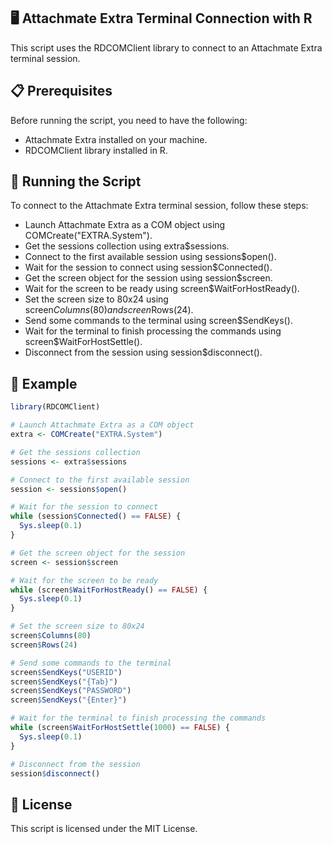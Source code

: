 ## 🖥️ Attachmate Extra Terminal Connection with R
This script uses the RDCOMClient library to connect to an Attachmate Extra terminal session.

## 📋 Prerequisites
Before running the script, you need to have the following:

* Attachmate Extra installed on your machine.
* RDCOMClient library installed in R.

## 🚀 Running the Script
To connect to the Attachmate Extra terminal session, follow these steps:

* Launch Attachmate Extra as a COM object using COMCreate("EXTRA.System").
* Get the sessions collection using extra$sessions.
* Connect to the first available session using sessions$open().
* Wait for the session to connect using session$Connected().
* Get the screen object for the session using session$screen.
* Wait for the screen to be ready using screen$WaitForHostReady().
* Set the screen size to 80x24 using screen$Columns(80) and screen$Rows(24).
* Send some commands to the terminal using screen$SendKeys().
* Wait for the terminal to finish processing the commands using screen$WaitForHostSettle().
* Disconnect from the session using session$disconnect().

## 📖 Example

```R code
library(RDCOMClient)

# Launch Attachmate Extra as a COM object
extra <- COMCreate("EXTRA.System")

# Get the sessions collection
sessions <- extra$sessions

# Connect to the first available session
session <- sessions$open()

# Wait for the session to connect
while (session$Connected() == FALSE) {
  Sys.sleep(0.1)
}

# Get the screen object for the session
screen <- session$screen

# Wait for the screen to be ready
while (screen$WaitForHostReady() == FALSE) {
  Sys.sleep(0.1)
}

# Set the screen size to 80x24
screen$Columns(80)
screen$Rows(24)

# Send some commands to the terminal
screen$SendKeys("USERID")
screen$SendKeys("{Tab}")
screen$SendKeys("PASSWORD")
screen$SendKeys("{Enter}")

# Wait for the terminal to finish processing the commands
while (screen$WaitForHostSettle(1000) == FALSE) {
  Sys.sleep(0.1)
}

# Disconnect from the session
session$disconnect()
```
## 📝 License
This script is licensed under the MIT License.
